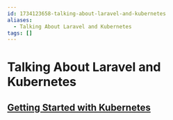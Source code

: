 ```yaml
---
id: 1734123658-talking-about-laravel-and-kubernetes
aliases:
  - Talking About Laravel and Kubernetes
tags: []
---
```


# Talking About Laravel and Kubernetes

## [Getting Started with Kubernetes](https://computersciencesimplified.substack.com/p/getting-started-with-kubernetes)

